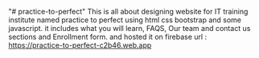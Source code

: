 "# practice-to-perfect" 
This is all about designing website for IT training institute named practice to perfect 
using html css bootstrap and some javascript.
it includes what you will learn, FAQS, Our team and contact us sections and Enrollment form.
and hosted it on firebase 
url :  https://practice-to-perfect-c2b46.web.app
